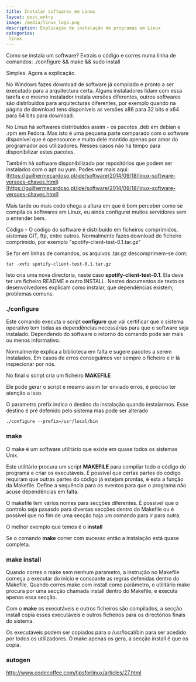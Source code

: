 ```yaml
---
title: Instalar softwares em Linux
layout: post_entry
image: /media/linux_logo.png
description: Explicação de instalação de programas em Linux
categories:
 linux
---
```


Como se instala um software? Extrais o código e corres numa linha de comandos: ./configure && make && sudo install

Simples. Agora a explicação.

No Windows fazes download de software já compilado e pronto a ser executado para a arquitectura certa. Alguns instaladores lidam com essa tarefa e o mesmo instalador instala versões diferentes, outros softwares são distribuídos para arquitecturas diferentes, por exemplo quando na página de download tens disponíveis as versões x86 para 32 bits e x64 para 64 bits para download.

No Linux há softwares distribuídos assim - os pacotes .deb em debian e .rpm em Fedora. Mas isto é uma pequena parte comparado com o software disponível que é opensource e muito dele mantido apenas por amor do programador aos utilizadores. Nesses casos não há tempo para disponibilizar estes pacotes.

Também hà software disponibilizado por repositórios que podem ser instalados com o apt ou yum. Podes ver mais aqui: (https://guilhermecardoso.pt/ide/software/2014/09/18/linux-software-versoes-chaves.html)[https://guilhermecardoso.pt/ide/software/2014/09/18/linux-software-versoes-chaves.html]

Mais tarde ou mais cedo chega a altura em que é bom perceber como se compila os softwares em Linux, eu ainda configurei muitos servidores sem o entender bem.

Código - O código do software é distribuído em ficheiros comprimidos, sistemas GIT, ftp, entre outros. Normalmente fazes download do ficheiro comprimido, por exemplo "spotify-client-test-0.1.tar.gz"

Se for em linhas de comandos, os arquivos .tar.gz descomprimem-se com:

	tar -xvfz spotify-client-test-0.1.tar.gz

Isto cria uma nova directoria, neste caso **spotify-client-test-0.1**. Ela deve ter um ficheiro README e outro INSTALL. Nestes documentos de texto os desenvolvedores explicam como instalar, que dependências existem, problemas comuns. 

### ./configure

Este comando executa o script **configure** que vai certificar que o sistema operativo tem todas as dependências necessárias para que o software seja instalado. Dependendo do software o retorno do comando pode ser mais ou menos informativo.

Normalmente explica a biblioteca em falta e sugere pacotes a serem instalados. Em casos de erros conseguimos ver sempre o ficheiro e ir lá inspecionar por nós.

No final o script cria um ficheiro **MAKEFILE**

Ele pode gerar o script e mesmo assim ter enviado erros, é preciso ter atenção a isso. 

O parametro prefix indica o destino da instalação quando instalarmos. Esse destino é pré defenido pelo sistema mas pode ser alterado

	./configure --prefix=/usr/local/bin

### make

O make é um software utilitário que existe em quase todos os sistemas Unix.

Este utilitário procura um script **MAKEFILE** para compilar todo o código do programa e criar os executáveis. É possível que certas partes do código requiram que outras partes do código já estejam prontas, é esta a função da Makefile. Define a sequência para os eventos para que o programa não acuse dependências em falta.

O makefile tem vários nomes para secções diferentes. É possível que o controlo seja pasasdo para diversas secções dentro do Makefile ou é possível que no fim de uma secção haja um comando para ir para outra.

O melhor exemplo que temos é o **install**

Se o comando **make** correr com sucesso então a instalação está quase completa.

### make install

Quando corres o make sem nenhum parametro, a instrução no Makefile começa a executar do início e consoante as regras defenidas dentro do Makefile. Quando corres make com install como parâmetro, o utilitário make procura por uma secção chamada install dentro do Makefile, e executa apenas essa secção.

Com o **make** os executáveis e outros ficheiros são compilados, a secção install copia esses executáveis e outros ficheiros para os directórios finais do sistema.

Os executáveis podem ser copiados para o /usr/local/bin para ser acedido por todos os utilizadores. O make apenas os gera, a secção install é que os copia.


### autogen


http://www.codecoffee.com/tipsforlinux/articles/27.html

